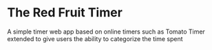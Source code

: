 # The Red Fruit Timer
A simple timer web app based on online timers such as Tomato Timer extended to give users the ability to categorize the time spent
